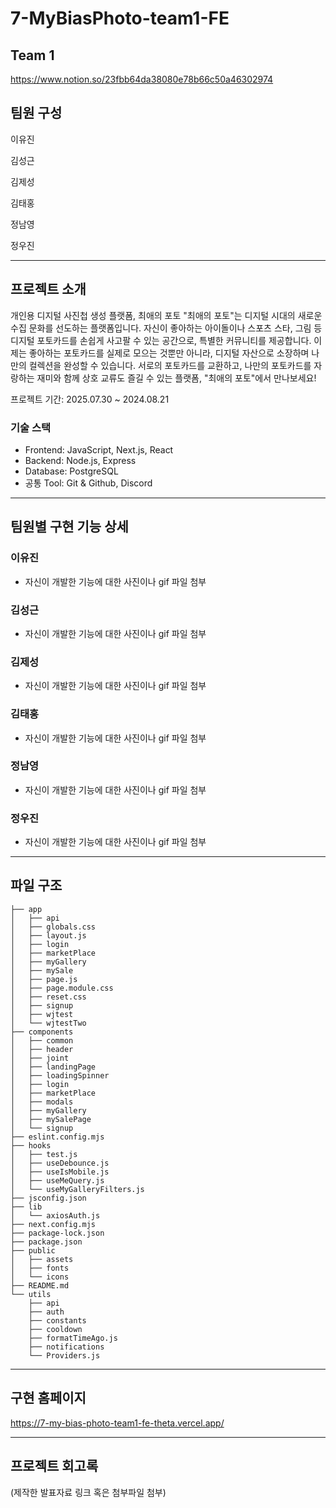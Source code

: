 # 7-MyBiasPhoto-team1-FE

## Team 1

https://www.notion.so/23fbb64da38080e78b66c50a46302974

## 팀원 구성

이유진

김성근

김제성

김태홍

정남영

정우진

---

## 프로젝트 소개

개인용 디지털 사진첩 생성 플랫폼, 최애의 포토
"최애의 포토"는 디지털 시대의 새로운 수집 문화를 선도하는 플랫폼입니다. 자신이 좋아하는 아이돌이나 스포츠 스타, 그림 등 디지털 포토카드를 손쉽게 사고팔 수 있는 공간으로,
특별한 커뮤니티를 제공합니다. 이제는 좋아하는 포토카드를 실제로 모으는 것뿐만 아니라, 디지털 자산으로 소장하며 나만의 컬렉션을 완성할 수 있습니다. 서로의 포토카드를 교환하고,
나만의 포토카드를 자랑하는 재미와 함께 상호 교류도 즐길 수 있는 플랫폼, "최애의 포토"에서 만나보세요!

프로젝트 기간: 2025.07.30 ~ 2024.08.21

### 기술 스택
- Frontend: JavaScript, Next.js, React
- Backend: Node.js, Express
- Database: PostgreSQL
- 공통 Tool: Git & Github, Discord

---

## 팀원별 구현 기능 상세

### 이유진

- 자신이 개발한 기능에 대한 사진이나 gif 파일 첨부

### 김성근

- 자신이 개발한 기능에 대한 사진이나 gif 파일 첨부

### 김제성

- 자신이 개발한 기능에 대한 사진이나 gif 파일 첨부

### 김태홍

- 자신이 개발한 기능에 대한 사진이나 gif 파일 첨부

### 정남영

- 자신이 개발한 기능에 대한 사진이나 gif 파일 첨부

### 정우진

- 자신이 개발한 기능에 대한 사진이나 gif 파일 첨부

---

## 파일 구조
```
├── app
│   ├── api
│   ├── globals.css
│   ├── layout.js
│   ├── login
│   ├── marketPlace
│   ├── myGallery
│   ├── mySale
│   ├── page.js
│   ├── page.module.css
│   ├── reset.css
│   ├── signup
│   ├── wjtest
│   └── wjtestTwo
├── components
│   ├── common
│   ├── header
│   ├── joint
│   ├── landingPage
│   ├── loadingSpinner
│   ├── login
│   ├── marketPlace
│   ├── modals
│   ├── myGallery
│   ├── mySalePage
│   └── signup
├── eslint.config.mjs
├── hooks
│   ├── test.js
│   ├── useDebounce.js
│   ├── useIsMobile.js
│   ├── useMeQuery.js
│   └── useMyGalleryFilters.js
├── jsconfig.json
├── lib
│   └── axiosAuth.js
├── next.config.mjs
├── package-lock.json
├── package.json
├── public
│   ├── assets
│   ├── fonts
│   └── icons
├── README.md
└── utils
    ├── api
    ├── auth
    ├── constants
    ├── cooldown
    ├── formatTimeAgo.js
    ├── notifications
    └── Providers.js
```
---

## 구현 홈페이지

https://7-my-bias-photo-team1-fe-theta.vercel.app/

---

## 프로젝트 회고록

(제작한 발표자료 링크 혹은 첨부파일 첨부)
